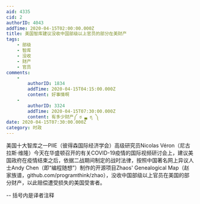 ```yaml
---
aid: 4335
cid: 2
authorID: 4043
addTime: 2020-04-15T02:00:00.000Z
title: 美国智库建议没收中国部级以上官员的部分在美财产
tags:
    - 部级
    - 智库
    - 没收
    - 财产
    - 官员
comments:
    -
        authorID: 1834
        addTime: 2020-04-15T04:15:00.000Z
        content: 好事情啊
    -
        authorID: 3324
        addTime: 2020-04-15T07:30:00.000Z
        content: 有多少财产༼ ಠ ▃ ಠೃ ༽
date: 2020-04-15T07:30:00.000Z
category: 时政
---
```


美国十大智库之一PIIE（彼得森国际经济学会）高级研究员Nicolas Véron（尼古拉斯·维隆）今天在华盛顿召开的有关COVID-19疫情的国际视频研讨会上，建议美国政府在疫情结束之后，依据二战期间制定的战时法律，按照中国著名网上异议人士Andy Chen（即“编程随想”）制作的开源项目Zhaos' Genealogical Map（赵家族谱，github.com/programthink/zhao），没收中国部级以上官员在美国的部分财产，以此赔偿遭受损失的美国受害者。

\-- 括号内是译者注释
